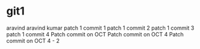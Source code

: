 # git1
aravind
aravind kumar
patch 1 commit 1
patch 1 commit 2
patch 1 commit 3
patch 1 commit 4
Patch commit on OCT
Patch commit on OCT 4
Patch commit on OCT 4 - 2
